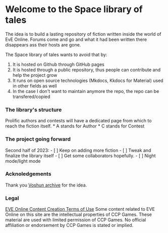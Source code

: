 # Welcome to the Space library of tales

The idea is to build a lasting repository of fiction written inside the world of EvE Online. Forums come and go and what it had been written there disappears ass their hosts are gone.

The Space library of tales wants to avoid that by:

1. It is hosted on Github through GitHub pages
2. It is hosted through a public repository, thus people can contribute and help the project grow
3. It runs on open source technologies (Mkdocs, Kkdocs for Material) used in other fields as well
4. In the case I don't want to maintain anymore the repo, the repo can be transfered/copied

### The library's structure
Prolific authors and contests will have a dedicated page from which to reach the fiction itself.
    * A stands for Author
    * C stands for Contest


### The project going forward
Second half of 2023:
    - [ ] Keep on adding more fiction
    - [ ] Tweak and finalize the library itself
    - [ ] Get some collaborators hopefully.
    - [ ] Night mode/light mode


### Acknoledgements
Thank you [Voshun archive](https://voshun.pages.dev/) for the idea.


### Legal

[EVE Online Content Creation Terms of Use](https://community.eveonline.com/support/policies/eve-online-content-creation-terms-of-use-en/)
Some content related to EVE Online on this site are the intellectual properties of CCP Games. These material are used with limited permission of CCP Games. No official affiliation or endorsement by CCP Games is stated or implied.

